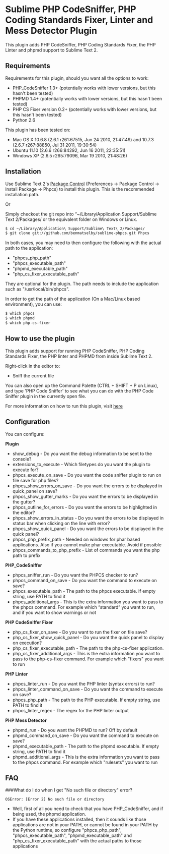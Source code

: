 Sublime PHP CodeSniffer, PHP Coding Standards Fixer, Linter and Mess Detector Plugin
====================================================================================

This plugin adds PHP CodeSniffer, PHP Coding Standards Fixer, the PHP Linter and phpmd support to Sublime Text 2.


Requirements
------------

Requirements for this plugin, should you want all the options to work:

* PHP_CodeSniffer 1.3+ (potentially works with lower versions, but this hasn't been tested)
* PHPMD 1.4+ (potentially works with lower versions, but this hasn't been tested)
* PHP CS Fixer version 0.2+ (potentially works with lower versions, but this hasn't been tested)
* Python 2.6

This plugin has been tested on:

* Mac OS X 10.6.8 (2.6.1 r261:67515, Jun 24 2010, 21:47:49) and 10.7.3 (2.6.7 r267:88850, Jul 31 2011, 19:30:54)
* Ubuntu 11.10 (2.6.6 r266:84292, Jun 16 2011, 22:35:51)
* Windows XP (2.6.5 r265:79096, Mar 19 2010, 21:48:26)


Installation
------------

Use Sublime Text 2's [Package Control](http://wbond.net/sublime_packages/package_control) (Preferences -> Package Control -> Install Package -> Phpcs) to install this plugin. This is the recommended installation path.

Or

Simply checkout the git repo into “~/Library/Application Support/Sublime Text 2/Packages/ or the equivalent folder on Windows or Linux.

```bash
$ cd ~/Library/Application\ Support/Sublime\ Text\ 2/Packages/
$ git clone git://github.com/benmatselby/sublime-phpcs.git Phpcs
```

In both cases, you may need to then configure the following with the actual path to the application:

* "phpcs_php_path"
* "phpcs_executable_path"
* "phpmd_executable_path"
* "php_cs_fixer_executable_path"

They are optional for the plugin. The path needs to include the application such as "/usr/local/bin/phpcs".

In order to get the path of the application (On a Mac/Linux based environment), you can use:

```bash
$ which phpcs
$ which phpmd
$ which php-cs-fixer
```


How to use the plugin
---------------------

This plugin adds support for running PHP CodeSniffer, PHP Coding Standards Fixer, the PHP linter and PHPMD from inside Sublime Text 2.

Right-click in the editor to:

* Sniff the current file

You can also open up the Command Palette (CTRL + SHIFT + P on Linux), and type
'PHP Code Sniffer' to see what you can do with the PHP Code Sniffer plugin in the currently open file.

For more information on how to run this plugin, visit [here](http://soulbroken.co.uk/code/sublimephpcs)


Configuration
-------------

You can configure:

**Plugin**

* show_debug - Do you want the debug information to be sent to the console?
* extensions_to_execute - Which filetypes do you want the plugin to execute for?
* phpcs_execute_on_save - Do you want the code sniffer plugin to run on file save for php files?
* phpcs_show_errors_on_save - Do you want the errors to be displayed in quick_panel on save?
* phpcs_show_gutter_marks - Do you want the errors to be displayed in the gutter?
* phpcs_outline_for_errors - Do you want the errors to be highlighted in the editor?
* phpcs_show_errors_in_status - Do you want the errors to be displayed in status bar when clicking on the line with error?
* phpcs_show_quick_panel - Do you want the errors to be displayed in the quick panel?
* phpcs_php_prefix_path - Needed on windows for phar based applications. Also if you cannot make phar executable. Avoid if possible
* phpcs_commands_to_php_prefix - List of commands you want the php path to prefix


**PHP_CodeSniffer**

* phpcs_sniffer_run - Do you want the PHPCS checker to run?
* phpcs_command_on_save - Do you want the command to execute on save?
* phpcs_executable_path - The path to the phpcs executable. If empty string, use PATH to find it
* phpcs_additional_args - This is the extra information you want to pass to the phpcs command. For example which “standard” you want to run, and if you want to show warnings or not

**PHP CodeSniffer Fixer**

* php_cs_fixer_on_save - Do you want to run the fixer on file save?
* php_cs_fixer_show_quick_panel - Do you want the quick panel to display on execution?
* php_cs_fixer_executable_path - The path to the php-cs-fixer application.
* php_cs_fixer_additional_args - This is the extra information you want to pass to the php-cs-fixer command. For example which "fixers" you want to run

**PHP Linter**

* phpcs_linter_run - Do you want the PHP linter (syntax errors) to run?
* phpcs_linter_command_on_save - Do you want the command to execute on save?
* phpcs_php_path - The path to the PHP executable. If empty string, use PATH to find it
* phpcs_linter_regex - The regex for the PHP linter output

**PHP Mess Detector**

* phpmd_run - Do you want the PHPMD to run? Off by default
* phpmd_command_on_save - Do you want the command to execute on save?
* phpmd_executable_path - The path to the phpmd executable. If empty string, use PATH to find it
* phpmd_additional_args - This is the extra information you want to pass to the phpcs command. For example which "rulesets" you want to run


FAQ
---

###What do I do when I get "No such file or directory" error?

```
OSError: [Error 2] No such file or directory
```

* Well, first of all you need to check that you have PHP_CodeSniffer, and if being used, the phpmd application.
* If you have these applications installed, then it sounds like those applications are not in your PATH, or cannot be found in your PATH by the Python runtime, so configure "phpcs_php_path", "phpcs_executable_path", "phpmd_executable_path" and "php_cs_fixer_executable_path" with the actual paths to those applications
